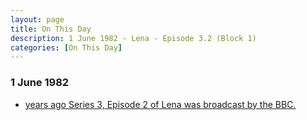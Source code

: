```yaml
---
layout: page
title: On This Day
description: 1 June 1982 - Lena - Episode 3.2 (Block 1)
categories: [On This Day]
---
```


### 1 June 1982
* [<span id="age"></span> years ago Series 3, Episode 2 of Lena was broadcast by the BBC.](/bbc%20one/1982/06/01/lena.html)

<!-- Script for calculating number of years ago -->
<script>
var dob = '19820525';
var year = Number(dob.substr(0, 4));
var month = Number(dob.substr(4, 2)) - 1;
var day = Number(dob.substr(6, 2));
var today = new Date();
var age = today.getFullYear() - year;
if (today.getMonth() < month || (today.getMonth() == month && today.getDate() < day)) {
  age--;
}
document.getElementById("age").innerHTML=age;
</script>

